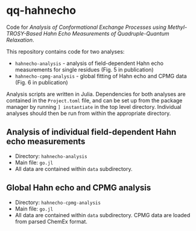 # qq-hahnecho

Code for _Analysis of Conformational Exchange Processes using Methyl-TROSY-Based Hahn Echo Measurements of Quadruple-Quantum Relaxation_.

This repository contains code for two analyses:
* `hahnecho-analysis` - analysis of field-dependent Hahn echo measurements for single residues (Fig. 5 in publication)
* `hahnecho-cpmg-analysis` - global fitting of Hahn echo and CPMG data (Fig. 6 in publication)

Analysis scripts are written in Julia. Dependencies for both analyses are contained in the `Project.toml` file, and can be set up from the package manager by running `] instantiate` in the top level directory. Individual analyses should then be run from within the appropriate directory.


## Analysis of individual field-dependent Hahn echo measurements

* Directory: `hahnecho-analysis`
* Main file: `go.jl`
* All data are contained within `data` subdirectory.


## Global Hahn echo and CPMG analysis

* Directory: `hahnecho-cpmg-analysis`
* Main file: `go.jl`
* All data are contained within `data` subdirectory. CPMG data are loaded from parsed ChemEx format.